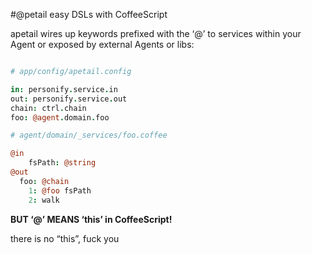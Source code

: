 #@petail
easy DSLs with CoffeeScript


apetail wires up keywords prefixed with the ‘@’ to services
within your Agent or exposed by external Agents or libs:

```coffeescript

# app/config/apetail.config

in: personify.service.in
out: personify.service.out
chain: ctrl.chain
foo: @agent.domain.foo

```

```coffeescript
# agent/domain/_services/foo.coffee

@in
    fsPath: @string
@out
  foo: @chain
    1: @foo fsPath
    2: walk  
```  



**BUT ‘@’ MEANS ‘this’  in CoffeeScript!**

there is no “this”, fuck you